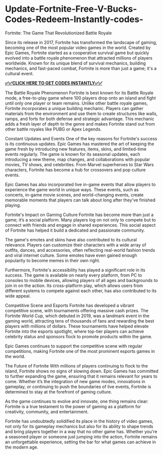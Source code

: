 # Update-Fortnite-Free-V-Bucks-Codes-Redeem-Instantly-codes-
Fortnite: The Game That Revolutionized Battle Royale

Since its release in 2017, Fortnite has transformed the landscape of gaming, becoming one of the most popular video games in the world. Created by Epic Games, Fortnite started as a cooperative survival game but quickly evolved into a battle royale phenomenon that attracted millions of players worldwide. Known for its unique blend of survival mechanics, building mechanics, and fast-paced combat, Fortnite is more than just a game; it's a cultural event.

**[✅✅CLICK HERE TO GET CODES INSTANTLY✅✅](https://codeshub.greenvlog.com/qwerty/)**


The Battle Royale Phenomenon Fortnite is best known for its Battle Royale mode, a free-to-play game where 100 players drop onto an island and fight until only one player or team remains. Unlike other battle royale games, Fortnite incorporates a unique building mechanic. Players can gather materials from the environment and use them to create structures like walls, ramps, and forts for both defense and strategic advantage. This mechanic adds a fresh layer of depth to the genre and makes Fortnite stand out from other battle royales like PUBG or Apex Legends.

Constant Updates and Events One of the key reasons for Fortnite's success is its continuous updates. Epic Games has mastered the art of keeping the game fresh by introducing new features, items, skins, and limited-time events regularly. The game is known for its seasonal updates, each introducing a new theme, map changes, and collaborations with popular movies, TV shows, and celebrities. From Marvel superheroes to Star Wars characters, Fortnite has become a hub for crossovers and pop culture events.

Epic Games has also incorporated live in-game events that allow players to experience the game world in unique ways. These events, such as concerts, in-game movie scenes, and world-changing events, create memorable moments that players can talk about long after they’ve finished playing.

Fortnite's Impact on Gaming Culture Fortnite has become more than just a game; it’s a social platform. Many players log on not only to compete but to connect with friends and engage in shared experiences. This social aspect of Fortnite has helped it build a dedicated and passionate community.

The game's emotes and skins have also contributed to its cultural relevance. Players can customize their characters with a wide array of outfits, dances, and accessories, often reflecting real-world fashion trends and viral internet culture. Some emotes have even gained enough popularity to become memes in their own right.

Furthermore, Fortnite's accessibility has played a significant role in its success. The game is available on nearly every platform, from PC to consoles to mobile devices, allowing players of all ages and backgrounds to join in on the action. Its cross-platform play, which allows users from different systems to compete against each other, has also contributed to its wide appeal.

Competitive Scene and Esports Fortnite has developed a vibrant competitive scene, with tournaments offering massive cash prizes. The Fortnite World Cup, which debuted in 2019, was a landmark event in the gaming world, attracting tens of thousands of fans and rewarding the best players with millions of dollars. These tournaments have helped elevate Fortnite into the esports spotlight, where top-tier players can achieve celebrity status and sponsors flock to promote products within the game.

Epic Games continues to support the competitive scene with regular competitions, making Fortnite one of the most prominent esports games in the world.

The Future of Fortnite With millions of players continuing to flock to the island, Fortnite shows no signs of slowing down. Epic Games has committed to further expanding the game, ensuring that it remains relevant for years to come. Whether it’s the integration of new game modes, innovations in gameplay, or continuing to push the boundaries of live events, Fortnite is determined to stay at the forefront of gaming culture.

As the game continues to evolve and innovate, one thing remains clear: Fortnite is a true testament to the power of gaming as a platform for creativity, community, and entertainment.

Fortnite has undoubtedly solidified its place in the history of video games, not only for its gameplay mechanics but also for its ability to shape trends and bring players together in a way that no other game has. Whether you're a seasoned player or someone just jumping into the action, Fortnite remains an unforgettable experience, setting the bar for what games can achieve in the modern age.
